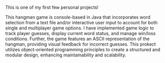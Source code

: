 This is one of my first few personal projects! 

This hangman game is console-based in Java that incorporates word selection from a text file and/or interactive user input to account for both single and multiplayer game options. 
I have implemented game logic to track player guesses, display current word status, and manage win/loss conditions. 
Further, the game features an ASCII representation of the hangman, providing visual feedback for incorrect guesses. 
This prokect utilizes object-oriented programming principles to create a structured and modular design, enhancing maintainability and scalability.
